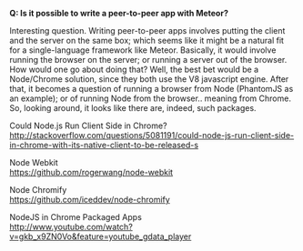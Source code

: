 **Q:  Is it possible to write a peer-to-peer app with Meteor?**  

Interesting question.  Writing peer-to-peer apps involves putting the client and the server on the same box; which seems like it might be a natural fit for a single-language framework like Meteor.  Basically, it would involve running the browser on the server; or running a server out of the browser.  How would one go about doing that?  Well, the best bet would be a Node/Chrome solution, since they both use the V8 javascript engine.  After that, it becomes a question of running a browser from Node (PhantomJS as an example); or of running Node from the browser.. meaning from Chrome.  So, looking around, it looks like there are, indeed, such packages.  

Could Node.js Run Client Side in Chrome?  
http://stackoverflow.com/questions/5081191/could-node-js-run-client-side-in-chrome-with-its-native-client-to-be-released-s  

Node Webkit  
https://github.com/rogerwang/node-webkit  

Node Chromify  
https://github.com/iceddev/node-chromify  

NodeJS in Chrome Packaged Apps  
http://www.youtube.com/watch?v=gkb_x9ZN0Vo&feature=youtube_gdata_player  


